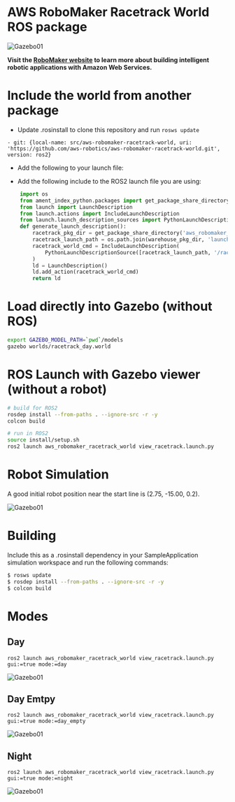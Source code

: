 # AWS RoboMaker Racetrack World ROS package

![Gazebo01](docs/images/gazebo_01.png)

**Visit the [RoboMaker website](https://aws.amazon.com/robomaker/) to learn more about building intelligent robotic applications with Amazon Web Services.**

# Include the world from another package

* Update .rosinstall to clone this repository and run `rosws update`
```
- git: {local-name: src/aws-robomaker-racetrack-world, uri: 'https://github.com/aws-robotics/aws-robomaker-racetrack-world.git', version: ros2}
```
* Add the following to your launch file:

* Add the following include to the ROS2 launch file you are using:

```python
    import os
    from ament_index_python.packages import get_package_share_directory
    from launch import LaunchDescription
    from launch.actions import IncludeLaunchDescription
    from launch.launch_description_sources import PythonLaunchDescriptionSource
    def generate_launch_description():
        racetrack_pkg_dir = get_package_share_directory('aws_robomaker_racetrack_world')
        racetrack_launch_path = os.path.join(warehouse_pkg_dir, 'launch')
        racetrack_world_cmd = IncludeLaunchDescription(
            PythonLaunchDescriptionSource([racetrack_launch_path, '/racetrack.launch.py'])
        )
        ld = LaunchDescription()
        ld.add_action(racetrack_world_cmd)
        return ld
```

# Load directly into Gazebo (without ROS)
```bash
export GAZEBO_MODEL_PATH=`pwd`/models
gazebo worlds/racetrack_day.world
```

# ROS Launch with Gazebo viewer (without a robot)
```bash
# build for ROS2
rosdep install --from-paths . --ignore-src -r -y
colcon build

# run in ROS2
source install/setup.sh
ros2 launch aws_robomaker_racetrack_world view_racetrack.launch.py
```

# Robot Simulation
A good initial robot position near the start line is (2.75, -15.00, 0.2).   

![Gazebo01](docs/images/turtlebot_burger.png)

# Building
Include this as a .rosinstall dependency in your SampleApplication simulation workspace and run the following commands:

```bash
$ rosws update
$ rosdep install --from-paths . --ignore-src -r -y
$ colcon build
```

# Modes
## Day 
```
ros2 launch aws_robomaker_racetrack_world view_racetrack.launch.py gui:=true mode:=day
```
![Gazebo01](docs/images/day_01.png)

## Day Emtpy 
```
ros2 launch aws_robomaker_racetrack_world view_racetrack.launch.py gui:=true mode:=day_empty
```
![Gazebo01](docs/images/day_empty_01.png)

## Night
```
ros2 launch aws_robomaker_racetrack_world view_racetrack.launch.py gui:=true mode:=night
```
![Gazebo01](docs/images/night_01.png)

